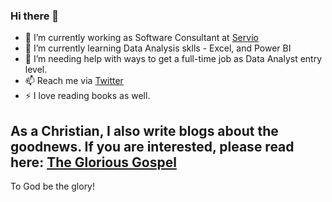 ### Hi there 👋


- 🔭 I’m currently working as Software Consultant at [Servio](https://www.servio.com.au/)
- 🌱 I’m currently learning Data Analysis sklls - Excel, and Power BI
- 🤔 I’m needing help with ways to get a full-time job as Data Analyst entry level.
- 📫 Reach me via [Twitter](https://twitter.com/1689Jeffchavez)
- ⚡ I love reading books as well. 


## As a Christian, I also write blogs about the goodnews. If you are interested, please read here: [The Glorious Gospel](https://heraldofgraceliterature.wordpress.com/2021/03/04/the-glorious-gospel/)

To God be the glory! 
<!--
**jeffchavez-dev/jeffchavez-dev** is a ✨ _special_ ✨ repository because its `README.md` (this file) appears on your GitHub profile.

-->
